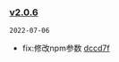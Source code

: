### [v2.0.6](https://github.com/compare/v2.0.4...v2.0.6)

`2022-07-06`

- fix:修改npm参数 [dccd7f](https://github.com/commit/dccd7f05c0cd1056e75f2ffa6434bf0375d2e00f)
